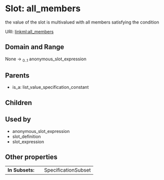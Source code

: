 
# Slot: all_members


the value of the slot is multivalued with all members satisfying the condition

URI: [linkml:all_members](https://w3id.org/linkml/all_members)


## Domain and Range

None &#8594;  <sub>0..1</sub> anonymous_slot_expression

## Parents

 *  is_a: list_value_specification_constant

## Children


## Used by

 * anonymous_slot_expression
 * slot_definition
 * slot_expression

## Other properties

|  |  |  |
| --- | --- | --- |
| **In Subsets:** | | SpecificationSubset |

